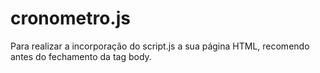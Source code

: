 # cronometro.js
Para realizar a incorporação do script.js a sua página HTML, recomendo antes do fechamento da tag body.

<script src="cron.js"></script>
</body>
